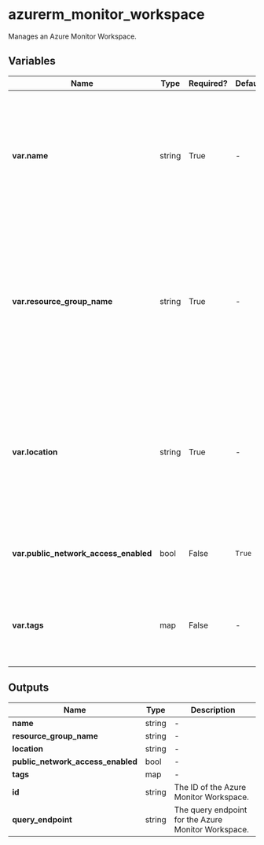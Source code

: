 # azurerm_monitor_workspace

Manages an Azure Monitor Workspace.

## Variables

| Name | Type | Required? |  Default  |  Description |
| ---- | ---- | --------- |  ----------- | ----------- |
| **var.name** | string | True | -  |  Specifies the name which should be used for this Azure Monitor Workspace. Changing this forces a new resource to be created. | 
| **var.resource_group_name** | string | True | -  |  Specifies the name of the Resource Group where the Azure Monitor Workspace should exist. Changing this forces a new resource to be created. | 
| **var.location** | string | True | -  |  Specifies the Azure Region where the Azure Monitor Workspace should exist. Changing this forces a new resource to be created. | 
| **var.public_network_access_enabled** | bool | False | `True`  |  Is public network access enabled? Defaults to `true`. | 
| **var.tags** | map | False | -  |  A mapping of tags which should be assigned to the Azure Monitor Workspace. | 



## Outputs

| Name | Type | Description |
| ---- | ---- | --------- | 
| **name** | string  | - | 
| **resource_group_name** | string  | - | 
| **location** | string  | - | 
| **public_network_access_enabled** | bool  | - | 
| **tags** | map  | - | 
| **id** | string  | The ID of the Azure Monitor Workspace. | 
| **query_endpoint** | string  | The query endpoint for the Azure Monitor Workspace. | 